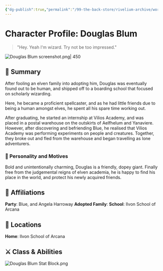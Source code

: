 ```yaml
---
{"dg-publish":true,"permalink":"/99-the-back-store/rivelium-archive/world-and-lore/characters/douglas-blum/","created":"2025-06-24T02:31:20.916+02:00","updated":"2025-07-03T12:12:58.709+02:00"}
---
```


# Character Profile: Douglas Blum

> "Hey. Yeah I'm wizard. Try not be too impressed."

![Douglas Blum screenshot.png| 450](/img/user/99%20%F0%9F%93%A6%20The%20Back%20Store/Images/Douglas%20Blum%20screenshot.png)
## 📃 Summary

After fooling an elven family into adopting him, Douglas was eventually found out to be human, and shipped off to a boarding school that focused on scholarly wizarding. 

Here, he became a proficient spellcaster, and as he had little friends due to being a human amongst elves, he spent all his spare time working out.

After graduating, he started an internship at Vilios Academy, and was placed in a postal warehouse on the outskirts of Aelfhelum and Yanaviere. However, after discovering and befriending Blue, he realised that Vilios Academy was performing experiments on people and creatures. Together, they broke out and fled from the warehouse and began travelling as lone adventurers.
### 🧠 Personality and Motives

Bold and unintentionally charming, Douglas is a friendly, dopey giant. Finally free from the judgemental reigns of elven academia, he is happy to find his place in the world, and protect his newly acquired friends. 
## 🤝 Affiliations

**Party**: Blue, and Angela Harroway
**Adopted Family**: 
**School**: Ilvon School of Arcana

## 📌 Locations

**Home**: Ilvon School of Arcana

## ⚔️ Class & Abilities

![Douglas Blum Stat Block.png](/img/user/99%20%F0%9F%93%A6%20The%20Back%20Store/Images/Douglas%20Blum%20Stat%20Block.png)